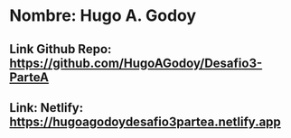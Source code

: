 # Nombre: Hugo A. Godoy
## Link Github Repo: https://github.com/HugoAGodoy/Desafio3-ParteA
## Link: Netlify: https://hugoagodoydesafio3partea.netlify.app
